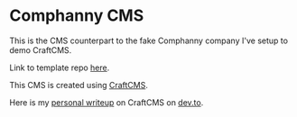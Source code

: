 # Comphanny CMS

This is the CMS counterpart to the fake Comphanny company I've setup to demo CraftCMS.

Link to template repo [here](https://github.com/DavinaLeong/proj-comphaanyy-template).

This CMS is created using [CraftCMS](https://craftcms.com/).

Here is my [personal writeup](https://dev.to/davinaleong/introduction-to-craftcms-1n9a) on CraftCMS on [dev.to](https://dev.to/).